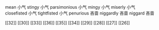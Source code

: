 




mean 小气
stingy 小气
parsimonious 小气
mingy 小气
miserly 小气
closefisted 小气
tightfisted 小气
penurious 吝啬
niggardly 吝啬
niggard 吝啬

[[32]]
[[30]]
[[33]]
[[36]]
[[35]]
[[34]]
[[29]]
[[28]]
[[27]]
[[26]]